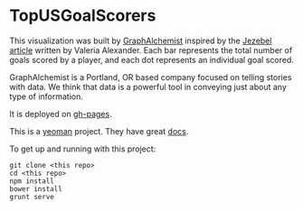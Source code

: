 TopUSGoalScorers
=================
This visualization was built by [GraphAlchemist](http://graphalchemist.com/) inspired by the [Jezebel article](http://jezebel.com/world-cup-soccer-stats-erase-the-sports-most-dominant-p-1601275793) written by Valeria Alexander. Each bar represents the total number of goals scored by a player, and each dot represents an individual goal scored.

GraphAlchemist is a Portland, OR based company focused on telling stories with data. We think that data is a powerful tool in conveying just about any type of information.

It is deployed on [gh-pages](http://graphalchemist.github.io/TopUSGoalScorers).

This is a [yeoman](http://yeoman.io/) project.  They have great [docs](http://yeoman.io/learning/index.html).    

To get up and running with this project:

```
git clone <this repo>
cd <this repo>
npm install
bower install
grunt serve
```
